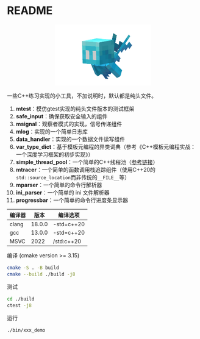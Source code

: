 # README

<div style="text-align: center;">
  <img src="https://raw.githubusercontent.com/fenglielie/notes_image/main/img/allay_fly.gif" style="width: 50%" title="Allay"/>
</div>


一些C++练习实现的小工具，不加说明时，默认都是纯头文件。

1. **mtest**：模仿gtest实现的纯头文件版本的测试框架
2. **safe_input**：确保获取安全输入的组件
3. **msignal**：观察者模式的实现，信号传递组件
4. **mlog**：实现的一个简单日志库
5. **data_handler**：实现的一个数据文件读写组件
6. **var_type_dict**：基于模板元编程的异类词典（参考《C++模板元编程实战：一个深度学习框架的初步实现》）
7. **simple_thread_pool**：一个简单的C++线程池（[参考链接](https://www.limerence2017.com/2023/09/17/concpp07/)）
8. **mtracer**：一个简单的函数调用栈追踪组件（使用C++20的`std::source_location`而非传统的`__FILE__`等）
9. **mparser**：一个简单的命令行解析器
10. **ini_parser**：一个简单的 ini 文件解析器
11. **progressbar**：一个简单的命令行进度条显示器


| 编译器 | 版本 | 编译选项 |
| ------ | ------- | -------------- |
| clang  | 18.0.0  | -std=c++20     |
| gcc    | 13.0.0  | -std=c++20     |
| MSVC   | 2022    | /std:c++20     |


编译 (cmake version >= 3.15)
```bash
cmake -S . -B build
cmake --build ./build -j8
```

测试
```bash
cd ./build
ctest -j8
```

运行
```bash
./bin/xxx_demo
```
